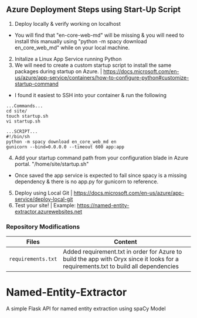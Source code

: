 ## Azure Deployment Steps using Start-Up Script
1. Deploy locally & verify working on localhost
- You will find that "en-core-web-md" will be missing & you will need to install this manually using "python -m spacy download en_core_web_md" while on your local machine. 
2. Initalize a Linux App Service running Python 
3. We will need to create a custom startup script to install the same packages during startup on Azure. | https://docs.microsoft.com/en-us/azure/app-service/containers/how-to-configure-python#customize-startup-command
- I found it easiest to SSH into your container & run the following
```
...Commands...
cd site/
touch startup.sh
vi startup.sh

...SCRIPT...
#!/bin/sh
python -m spacy download en_core_web_md en
gunicorn --bind=0.0.0.0 --timeout 600 app:app

```
4. Add your startup command path from your configuration blade in Azure portal. "/home/site/startup.sh"
- Once saved the app service is expected to fail since spacy is a missing dependency & there is no app.py for gunicorn to reference.
5. Deploy using Local Git | https://docs.microsoft.com/en-us/azure/app-service/deploy-local-git
6. Test your site! | Example: https://named-entity-extractor.azurewebsites.net
### Repository Modifications 

| Files             |  Content                                   |
|----------------------|--------------------------------------------|
| `requirements.txt`           | Added requirement.txt in order for Azure to build the app with Oryx since it looks for a requirements.txt to build all dependencies              |



# Named-Entity-Extractor
A simple Flask API for named entity extraction using spaCy Model
